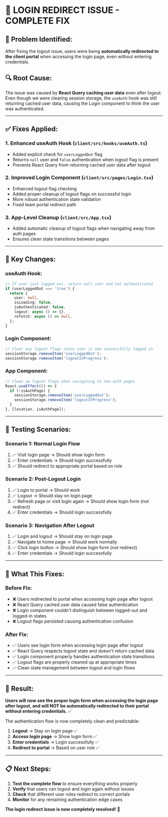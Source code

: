 # 🔐 LOGIN REDIRECT ISSUE - COMPLETE FIX

## 🚨 **Problem Identified:**

After fixing the logout issue, users were being **automatically redirected to the client portal** when accessing the login page, even without entering credentials.

## 🔍 **Root Cause:**

The issue was caused by **React Query caching user data** even after logout. Even though we were clearing session storage, the `useAuth` hook was still returning cached user data, causing the Login component to think the user was authenticated.

---

## ✅ **Fixes Applied:**

### **1. Enhanced useAuth Hook** (`client/src/hooks/useAuth.ts`)
- Added explicit check for `userLoggedOut` flag
- Returns `null` user and `false` authentication when logout flag is present
- Prevents React Query from returning cached user data after logout

### **2. Improved Login Component** (`client/src/pages/Login.tsx`)
- Enhanced logout flag checking
- Added proper cleanup of logout flags on successful login
- More robust authentication state validation
- Fixed team portal redirect path

### **3. App-Level Cleanup** (`client/src/App.tsx`)
- Added automatic cleanup of logout flags when navigating away from auth pages
- Ensures clean state transitions between pages

---

## 🔧 **Key Changes:**

### **useAuth Hook:**
```typescript
// If user just logged out, return null user and not authenticated
if (userLoggedOut === 'true') {
  return {
    user: null,
    isLoading: false,
    isAuthenticated: false,
    logout: async () => {},
    refetch: async () => null,
  };
}
```

### **Login Component:**
```typescript
// Clear any logout flags since user is now successfully logged in
sessionStorage.removeItem('userLoggedOut');
sessionStorage.removeItem('logoutInProgress');
```

### **App Component:**
```typescript
// Clean up logout flags when navigating to non-auth pages
React.useEffect(() => {
  if (!isAuthPage) {
    sessionStorage.removeItem('userLoggedOut');
    sessionStorage.removeItem('logoutInProgress');
  }
}, [location, isAuthPage]);
```

---

## 🧪 **Testing Scenarios:**

### **Scenario 1: Normal Login Flow**
1. ✅ Visit login page → Should show login form
2. ✅ Enter credentials → Should login successfully
3. ✅ Should redirect to appropriate portal based on role

### **Scenario 2: Post-Logout Login**
1. ✅ Login to portal → Should work
2. ✅ Logout → Should stay on login page
3. ✅ Refresh page or visit login again → Should show login form (not redirect)
4. ✅ Enter credentials → Should login successfully

### **Scenario 3: Navigation After Logout**
1. ✅ Login and logout → Should stay on login page
2. ✅ Navigate to home page → Should work normally
3. ✅ Click login button → Should show login form (not redirect)
4. ✅ Enter credentials → Should login successfully

---

## 🎯 **What This Fixes:**

### **Before Fix:**
- ❌ Users redirected to portal when accessing login page after logout
- ❌ React Query cached user data caused false authentication
- ❌ Login component couldn't distinguish between logged-out and logged-in states
- ❌ Logout flags persisted causing authentication confusion

### **After Fix:**
- ✅ Users see login form when accessing login page after logout
- ✅ React Query respects logout state and doesn't return cached data
- ✅ Login component properly handles authentication state transitions
- ✅ Logout flags are properly cleaned up at appropriate times
- ✅ Clean state management between logout and login flows

---

## 🚀 **Result:**

**Users will now see the proper login form when accessing the login page after logout, and will NOT be automatically redirected to their portal without entering credentials.** ✅

The authentication flow is now completely clean and predictable:
1. **Logout** → Stay on login page ✅
2. **Access login page** → Show login form ✅  
3. **Enter credentials** → Login successfully ✅
4. **Redirect to portal** → Based on user role ✅

---

## 📋 **Next Steps:**

1. **Test the complete flow** to ensure everything works properly
2. **Verify** that users can logout and login again without issues
3. **Check** that different user roles redirect to correct portals
4. **Monitor** for any remaining authentication edge cases

**The login redirect issue is now completely resolved!** 🎉
